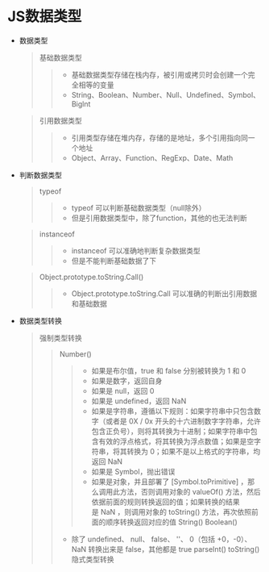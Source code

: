 # JS数据类型
* 数据类型
  > 基础数据类型
    > > + 基础数据类型存储在栈内存，被引用或拷贝时会创建一个完全相等的变量
    > > + String、Boolean、Number、Null、Undefined、Symbol、Biglnt

  > 引用数据类型
    > > + 引用类型存储在堆内存，存储的是地址，多个引用指向同一个地址
    > > + Object、Array、Function、RegExp、Date、Math

* 判断数据类型
  > typeof
    > > + typeof 可以判断基础数据类型（null除外）
    > > + 但是引用数据类型中，除了function，其他的也无法判断

  > instanceof 
    > > + instanceof 可以准确地判断复杂数据类型
    > > + 但是不能判断基础数据了下

  > Object.prototype.toString.Call()
    > > + Object.prototype.toString.Call 可以准确的判断出引用数据和基础数据
  
* 数据类型转换
  > 强制类型转换
    > > Number()
    > > > - 如果是布尔值，true 和 false 分别被转换为 1 和 0
    > > > - 如果是数字，返回自身
    > > > - 如果是 null，返回 0
    > > > - 如果是 undefined，返回 NaN
    > > > - 如果是字符串，遵循以下规则：如果字符串中只包含数字（或者是 0X / 0x 开头的十六进制数字字符串，允许包含正负号），则将其转换为十进制；如果字符串中包含有效的浮点格式，将其转换为浮点数值；如果是空字符串，将其转换为 0；如果不是以上格式的字符串，均返回 NaN
    > > > - 如果是 Symbol，抛出错误
    > > > - 如果是对象，并且部署了 [Symbol.toPrimitive] ，那么调用此方法，否则调用对象的 valueOf() 方法，然后依据前面的规则转换返回的值；如果转换的结果是 NaN ，则调用对象的 toString() 方法，再次依照前面的顺序转换返回对应的值
    > > String()
    > > Boolean()
    > > + 除了 undefined、 null、 false、 ''、 0（包括 +0，-0）、 NaN 转换出来是 false，其他都是 true
    > > parseInt()
    > > toString()
  > 隐式类型转换